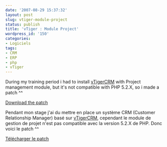 ```yaml
---
date: '2007-08-29 15:37:32'
layout: post
slug: vtiger-module-project
status: publish
title: 'vTiger : Module Project'
wordpress_id: '150'
categories:
- Logiciels
tags:
- CRM
- ERP
- php
- vTiger
---
```


During my training period i had to install [vTigerCRM](http://www.vtiger.com) with Project management module, but it's not compatible with PHP 5.2.X, so i made a patch ^^

[Download the patch](http://www.zenithar.org/resources/vtiger503_PHP52_Project.rar)

Pendant mon stage j'ai du mettre en place un système CRM (Customer Relationship Manager) basé sur [vTigerCRM](http://www.vtiger.com), cependant le module de gestion de projet n'est pas compatible avec la version 5.2.X de PHP. Donc voici le patch ^^

[Télécharger le patch](http://www.zenithar.org/resources/vtiger503_PHP52_Project.rar)


